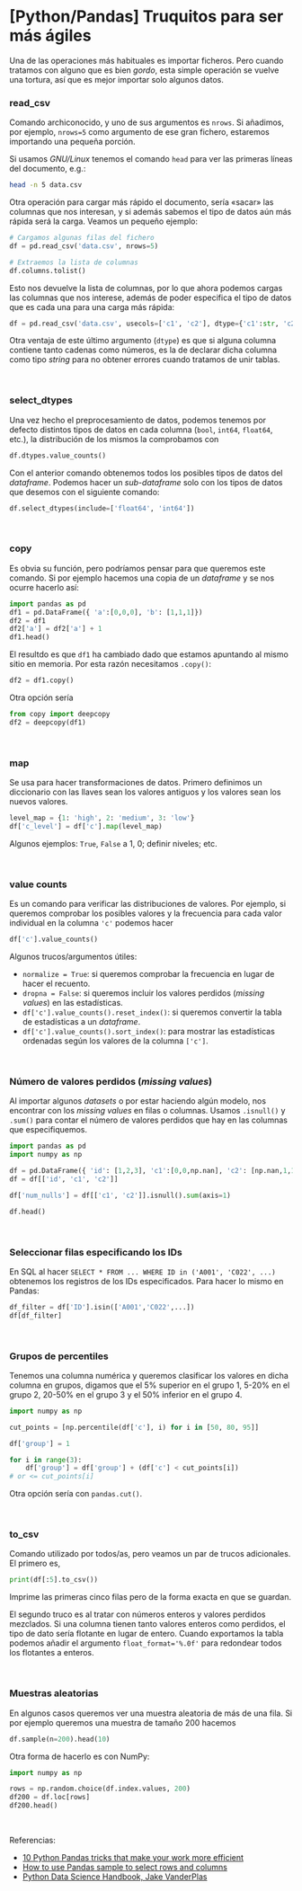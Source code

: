# [Python/Pandas] Truquitos para ser más ágiles



Una de las operaciones más habituales es importar ficheros. Pero cuando tratamos con alguno que es bien *gordo*, esta simple operación se vuelve una tortura, así que es mejor importar solo algunos datos. 

### read_csv

Comando archiconocido, y uno de sus argumentos es `nrows`. Si añadimos, por ejemplo, `nrows=5` como argumento de ese gran fichero, estaremos importando una pequeña porción.

Si usamos _GNU/Linux_ tenemos el comando `head` para ver las primeras líneas del documento, e.g.:

```bash
head -n 5 data.csv
```

Otra operación para cargar más rápido el documento, sería &laquo;sacar&raquo; las columnas que nos interesan, y si además sabemos el tipo de datos aún más rápida será la carga. Veamos un pequeño ejemplo:
```python
# Cargamos algunas filas del fichero
df = pd.read_csv('data.csv', nrows=5)

# Extraemos la lista de columnas
df.columns.tolist()
```

Esto nos devuelve la lista de columnas, por lo que ahora podemos cargas las columnas que nos interese, además de poder especifica el tipo de datos que es cada una para una carga más rápida:
```python
df = pd.read_csv('data.csv', usecols=['c1', 'c2'], dtype={'c1':str, 'c2':int})
```

Otra ventaja de este último argumento (`dtype`) es que si alguna columna contiene tanto cadenas como números, es la de declarar dicha columna como tipo *string* para no obtener errores cuando tratamos de unir tablas.

&nbsp;

### select_dtypes

Una vez hecho el preprocesamiento de datos, podemos tenemos por defecto distintos tipos de datos en cada columna (`bool`, `int64`, `float64`, etc.), la distribución de los mismos la comprobamos con
```python
df.dtypes.value_counts()
```

Con el anterior comando obtenemos todos los posibles tipos de datos del *dataframe*. Podemos hacer un *sub-dataframe* solo con los tipos de datos que desemos con el siguiente comando:
```python
df.select_dtypes(include=['float64', 'int64'])
```

&nbsp;

### copy

Es obvia su función, pero podríamos pensar para que queremos este comando. Si por ejemplo hacemos una copia de un *dataframe* y se nos ocurre hacerlo así:
```python
import pandas as pd
df1 = pd.DataFrame({ 'a':[0,0,0], 'b': [1,1,1]})
df2 = df1
df2['a'] = df2['a'] + 1
df1.head()
```

El resultdo es que `df1` ha cambiado dado que estamos apuntando al mismo sitio en memoria. Por esta razón necesitamos `.copy()`:
```python
df2 = df1.copy()
```

Otra opción sería
```python
from copy import deepcopy
df2 = deepcopy(df1)
```

&nbsp;

<!--
AÑADIR MÁS COSAS Y CLARIFICARLO
-->
### map

Se usa para hacer transformaciones de datos. Primero definimos un diccionario con las llaves sean los valores antiguos y los valores sean los nuevos valores.
```python
level_map = {1: 'high', 2: 'medium', 3: 'low'}
df['c_level'] = df['c'].map(level_map)
```

Algunos ejemplos: `True`, `False` a 1, 0; definir niveles; etc.


&nbsp;

### value counts

Es un comando para verificar las distribuciones de valores. Por ejemplo, si queremos comprobar los posibles valores y la frecuencia para cada valor individual en la columna `'c'` podemos hacer
```python
df['c'].value_counts()
```

Algunos trucos/argumentos útiles:

+ `normalize = True`: si queremos comprobar la frecuencia en lugar de hacer el recuento.
+ `dropna = False`: si queremos incluir los valores perdidos (*missing values*) en las estadísticas.
+ `df['c'].value_counts().reset_index()`: si queremos convertir la tabla de estadísticas a un *dataframe*.
+ `df['c'].value_counts().sort_index()`: para mostrar las estadísticas ordenadas según los valores de la columna `['c']`.



&nbsp;

### Número de valores perdidos (*missing values*)

Al importar algunos *datasets* o por estar haciendo algún modelo, nos encontrar con los *missing values* en filas o columnas. Usamos `.isnull()` y `.sum()` para contar el número de valores perdidos que hay en las columnas que especifiquemos.
```python
import pandas as pd
import numpy as np

df = pd.DataFrame({ 'id': [1,2,3], 'c1':[0,0,np.nan], 'c2': [np.nan,1,1]})
df = df[['id', 'c1', 'c2']]

df['num_nulls'] = df[['c1', 'c2']].isnull().sum(axis=1)

df.head()
```

&nbsp;

### Seleccionar filas especificando los IDs

En SQL al hacer `SELECT * FROM ... WHERE ID in ('A001', 'C022', ...)` obtenemos los registros de los IDs especificados. Para hacer lo mismo en Pandas:
```python
df_filter = df['ID'].isin(['A001','C022',...])
df[df_filter]
```

&nbsp;

### Grupos de percentiles

Tenemos una columna numérica y queremos clasificar los valores en dicha columna en grupos, digamos que el 5% superior en el grupo 1, 5-20% en el grupo 2, 20-50% en el grupo 3 y el 50% inferior en el grupo 4. 
```python
import numpy as np

cut_points = [np.percentile(df['c'], i) for i in [50, 80, 95]]

df['group'] = 1

for i in range(3):
    df['group'] = df['group'] + (df['c'] < cut_points[i])
# or <= cut_points[i]
```

Otra opción sería con `pandas.cut()`.


&nbsp;

### to_csv

Comando utilizado por todos/as, pero veamos un par de trucos adicionales. El primero es,
```python
print(df[:5].to_csv())
```

Imprime las primeras cinco filas pero de la forma exacta en que se guardan.

El segundo truco es al tratar con números enteros y valores perdidos mezclados. Si una columna tienen tanto valores enteros como perdidos, el tipo de dato sería flotante en lugar de entero. Cuando exportamos la tabla podemos añadir el argumento `float_format='%.0f'` para redondear todos los flotantes a enteros.


&nbsp;

### Muestras aleatorias

En algunos casos queremos ver una muestra aleatoria de más de una fila. Si por ejemplo queremos una muestra de tamaño 200 hacemos
```python
df.sample(n=200).head(10)
```

Otra forma de hacerlo es con NumPy:
```python
import numpy as np

rows = np.random.choice(df.index.values, 200)
df200 = df.loc[rows]
df200.head()
```


&nbsp;


Referencias:

+ [10 Python Pandas tricks that make your work more efficient](https://towardsdatascience.com/10-python-pandas-tricks-that-make-your-work-more-efficient-2e8e483808ba)
+ [How to use Pandas sample to select rows and columns](http://www.pybloggers.com/2018/11/how-to-use-pandas-sample-to-select-rows-and-columns/)
+ [Python Data Science Handbook, Jake VanderPlas](https://jakevdp.github.io/PythonDataScienceHandbook/)

